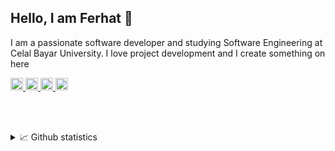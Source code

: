 ## Hello, I am Ferhat 👋
I am a passionate software developer and studying Software Engineering at Celal Bayar University. I love project development and I create something on here

<a href="https://www.linkedin.com/in/ferhatosanoglu/" target="_blank">
    <img src="https://img.shields.io/badge/-LinkedIn-blue?style=flat-square&logo=Linkedin&logoColor=white" alt="linkedin/ferhatosanoglu" height=20>
</a>
 <a href="https://stackoverflow.com/users/15661880/ferhatosanoglu" target="_blank">
    <img src="https://img.shields.io/badge/-Stack%20Overflow-FE7A16?style=flat-square&logo=stack-overflow&logoColor=white" alt="stackoverflow/ferhatosanoglu" height=20>
</a>
 <a href="https://www.hackerrank.com/ferhatosanoglu" target="_blank">
    <img src="https://img.shields.io/badge/-HackerRank-2EC866?style=flat-square&logo=HackerRank&logoColor=white" alt="hackerrank/ferhatosanoglu" height=20>
</a>
 <a href="https://twitter.com/OsanogluFerhat" target="_blank">
    <img src="https://img.shields.io/badge/-Twitter-%231DA1F2?style=flat-square&logo=twitter&logoColor=white" alt="twitter/OsanogluFerhat" height=20>
</a>


<br><br>

<details>
  <summary>📈 Github statistics</summary>

  ![ferhat's github stats](https://github-readme-stats.vercel.app/api?username=ferhatosanoglu&show_icons=true)
  ![ferhat's top languages](https://github-readme-stats.vercel.app/api/top-langs/?username=ferhatosanoglu&layout=compact)
</details>
